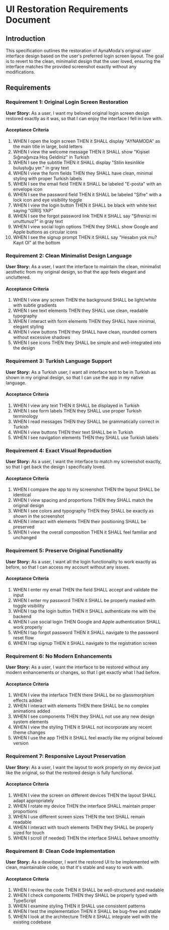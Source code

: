 # UI Restoration Requirements Document

## Introduction

This specification outlines the restoration of AynaModa's original user interface design based on the user's preferred login screen layout. The goal is to revert to the clean, minimalist design that the user loved, ensuring the interface matches the provided screenshot exactly without any modifications.

## Requirements

### Requirement 1: Original Login Screen Restoration

**User Story:** As a user, I want my beloved original login screen design restored exactly as it was, so that I can enjoy the interface I fell in love with.

#### Acceptance Criteria

1. WHEN I open the login screen THEN it SHALL display "AYNAMODA" as the main title in large, bold letters
2. WHEN I view the welcome message THEN it SHALL show "Kişisel Sığınağınıza Hoş Geldiniz" in Turkish
3. WHEN I see the subtitle THEN it SHALL display "Stilin kesinlikle buluştuğu yer." in gray text
4. WHEN I view the form fields THEN they SHALL have clean, minimal styling with proper Turkish labels
5. WHEN I see the email field THEN it SHALL be labeled "E-posta" with an envelope icon
6. WHEN I see the password field THEN it SHALL be labeled "Şifre" with a lock icon and eye visibility toggle
7. WHEN I view the login button THEN it SHALL be black with white text saying "GİRİŞ YAP"
8. WHEN I see the forgot password link THEN it SHALL say "Şifrenizi mi unuttunuz?" in gray text
9. WHEN I view social login options THEN they SHALL show Google and Apple buttons as circular icons
10. WHEN I see the signup prompt THEN it SHALL say "Hesabın yok mu? Kayıt Ol" at the bottom

### Requirement 2: Clean Minimalist Design Language

**User Story:** As a user, I want the interface to maintain the clean, minimalist aesthetic from my original design, so that the app feels elegant and uncluttered.

#### Acceptance Criteria

1. WHEN I view any screen THEN the background SHALL be light/white with subtle gradients
2. WHEN I see text elements THEN they SHALL use clean, readable typography
3. WHEN I interact with form elements THEN they SHALL have minimal, elegant styling
4. WHEN I view buttons THEN they SHALL have clean, rounded corners without excessive shadows
5. WHEN I see icons THEN they SHALL be simple and well-integrated into the design

### Requirement 3: Turkish Language Support

**User Story:** As a Turkish user, I want all interface text to be in Turkish as shown in my original design, so that I can use the app in my native language.

#### Acceptance Criteria

1. WHEN I view any text THEN it SHALL be displayed in Turkish
2. WHEN I see form labels THEN they SHALL use proper Turkish terminology
3. WHEN I read messages THEN they SHALL be grammatically correct in Turkish
4. WHEN I view buttons THEN their text SHALL be in Turkish
5. WHEN I see navigation elements THEN they SHALL use Turkish labels

### Requirement 4: Exact Visual Reproduction

**User Story:** As a user, I want the interface to match my screenshot exactly, so that I get back the design I specifically loved.

#### Acceptance Criteria

1. WHEN I compare the app to my screenshot THEN the layout SHALL be identical
2. WHEN I view spacing and proportions THEN they SHALL match the original design
3. WHEN I see colors and typography THEN they SHALL be exactly as shown in the screenshot
4. WHEN I interact with elements THEN their positioning SHALL be preserved
5. WHEN I view the overall composition THEN it SHALL feel familiar and unchanged

### Requirement 5: Preserve Original Functionality

**User Story:** As a user, I want all the login functionality to work exactly as before, so that I can access my account without any issues.

#### Acceptance Criteria

1. WHEN I enter my email THEN the field SHALL accept and validate the input
2. WHEN I enter my password THEN it SHALL be properly masked with toggle visibility
3. WHEN I tap the login button THEN it SHALL authenticate me with the backend
4. WHEN I use social login THEN Google and Apple authentication SHALL work properly
5. WHEN I tap forgot password THEN it SHALL navigate to the password reset flow
6. WHEN I tap signup THEN it SHALL navigate to the registration screen

### Requirement 6: No Modern Enhancements

**User Story:** As a user, I want the interface to be restored without any modern enhancements or changes, so that I get exactly what I had before.

#### Acceptance Criteria

1. WHEN I view the interface THEN there SHALL be no glassmorphism effects added
2. WHEN I interact with elements THEN there SHALL be no complex animations added
3. WHEN I see components THEN they SHALL not use any new design system elements
4. WHEN I view the styling THEN it SHALL not incorporate any recent theme changes
5. WHEN I use the app THEN it SHALL feel exactly like my original beloved version

### Requirement 7: Responsive Layout Preservation

**User Story:** As a user, I want the layout to work properly on my device just like the original, so that the restored design is fully functional.

#### Acceptance Criteria

1. WHEN I view the screen on different devices THEN the layout SHALL adapt appropriately
2. WHEN I rotate my device THEN the interface SHALL maintain proper proportions
3. WHEN I use different screen sizes THEN the text SHALL remain readable
4. WHEN I interact with touch elements THEN they SHALL be properly sized for touch
5. WHEN I scroll (if needed) THEN the interface SHALL behave smoothly

### Requirement 8: Clean Code Implementation

**User Story:** As a developer, I want the restored UI to be implemented with clean, maintainable code, so that it's stable and easy to work with.

#### Acceptance Criteria

1. WHEN I review the code THEN it SHALL be well-structured and readable
2. WHEN I check components THEN they SHALL be properly typed with TypeScript
3. WHEN I examine styling THEN it SHALL use consistent patterns
4. WHEN I test the implementation THEN it SHALL be bug-free and stable
5. WHEN I look at the architecture THEN it SHALL integrate well with the existing codebase
